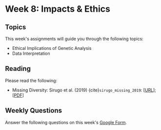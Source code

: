 # Week 8: Impacts & Ethics

## Topics

This week's assignments will guide you through the following topics:
* Ethical Implications of Genetic Analysis
* Data Interpretation

## Reading

Please read the following:
* Missing Diversity: Sirugo et al. (2019) {cite}`sirugo_missing_2019`: [[URL](https://www.cell.com/fulltext/S0092-8674(19)30231-4)]; [[PDF](https://github.com/ShanEllis/capstone-genetics-domain/raw/master/papers/week8/diversity.pdf)]

## Weekly Questions

Answer the following questions on this week's [Google Form](https://docs.google.com/forms/d/e/1FAIpQLSfYLFXyS-koGzPIMy5t904wf0ic3WuSCTYYJxJbdVp-OgDzdg/viewform?usp=sf_link).
 
